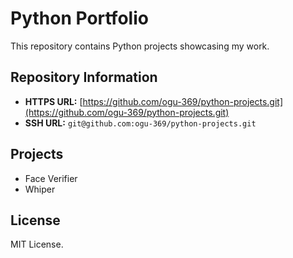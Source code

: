 # Python Portfolio

This repository contains Python projects showcasing my work.

## Repository Information
- **HTTPS URL:** [https://github.com/ogu-369/python-projects.git](https://github.com/ogu-369/python-projects.git)
- **SSH URL:** `git@github.com:ogu-369/python-projects.git`

## Projects
- Face Verifier
- Whiper

## License
MIT License.
